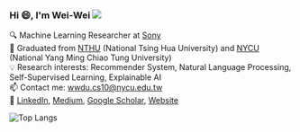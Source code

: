 ### Hi :smile:, I'm Wei-Wei  ![](https://komarev.com/ghpvc/?username=wwweiwei&color=blue)
🔍 Machine Learning Researcher at [Sony](https://www.sony.com/en/SonyInfo/research/) <br>
:school: Graduated from [NTHU](https://nthu-en.site.nthu.edu.tw/) (National Tsing Hua University) and [NYCU](https://en.nycu.edu.tw/) (National Yang Ming Chiao Tung University) <br>
:bulb: Research interests: Recommender System, Natural Language Processing, Self-Supervised Learning, Explainable AI <br>
:mailbox: Contact me: wwdu.cs10@nycu.edu.tw <br>
:triangular_flag_on_post: [LinkedIn](https://www.linkedin.com/in/wei-wei-du/), [Medium](https://medium.com/@wwweiwei), [Google Scholar](https://scholar.google.com.tw/citations?user=eOoZEXwAAAAJ&hl=zh-TW&oi=ao), [Website](wwweiwei.github.io)

![Top Langs](https://github-readme-stats.vercel.app/api/top-langs/?username=wwweiwei&layout=compact&theme=vision-friendly-dark)
